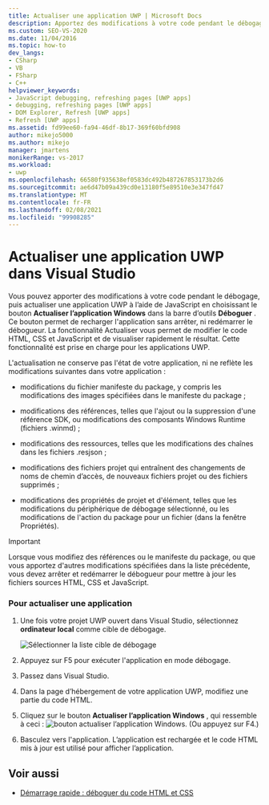 ```yaml
---
title: Actualiser une application UWP | Microsoft Docs
description: Apportez des modifications à votre code pendant le débogage, puis actualisez une application plateforme Windows universelle (UWP) à l’aide de JavaScript dans Visual Studio.
ms.custom: SEO-VS-2020
ms.date: 11/04/2016
ms.topic: how-to
dev_langs:
- CSharp
- VB
- FSharp
- C++
helpviewer_keywords:
- JavaScript debugging, refreshing pages [UWP apps]
- debugging, refreshing pages [UWP apps]
- DOM Explorer, Refresh [UWP apps]
- Refresh [UWP apps]
ms.assetid: fd99ee60-fa94-46df-8b17-369f60bfd908
author: mikejo5000
ms.author: mikejo
manager: jmartens
monikerRange: vs-2017
ms.workload:
- uwp
ms.openlocfilehash: 66580f935638ef0583dc492b487267853173b2d6
ms.sourcegitcommit: ae6d47b09a439cd0e13180f5e89510e3e347fd47
ms.translationtype: MT
ms.contentlocale: fr-FR
ms.lasthandoff: 02/08/2021
ms.locfileid: "99908285"
---
```

# <a name="refresh-a-uwp-app-in-visual-studio"></a>Actualiser une application UWP dans Visual Studio

 Vous pouvez apporter des modifications à votre code pendant le débogage, puis actualiser une application UWP à l’aide de JavaScript en choisissant le bouton **Actualiser l’application Windows** dans la barre d’outils **Déboguer** . Ce bouton permet de recharger l'application sans arrêter, ni redémarrer le débogueur. La fonctionnalité Actualiser vous permet de modifier le code HTML, CSS et JavaScript et de visualiser rapidement le résultat. Cette fonctionnalité est prise en charge pour les applications UWP.

 L'actualisation ne conserve pas l'état de votre application, ni ne reflète les modifications suivantes dans votre application :

- modifications du fichier manifeste du package, y compris les modifications des images spécifiées dans le manifeste du package ;

- modifications des références, telles que l'ajout ou la suppression d'une référence SDK, ou modifications des composants Windows Runtime (fichiers .winmd) ;

- modifications des ressources, telles que les modifications des chaînes dans les fichiers .resjson ;

- modifications des fichiers projet qui entraînent des changements de noms de chemin d’accès, de nouveaux fichiers projet ou des fichiers supprimés ;

- modifications des propriétés de projet et d'élément, telles que les modifications du périphérique de débogage sélectionné, ou les modifications de l'action du package pour un fichier (dans la fenêtre Propriétés).

> [!IMPORTANT]
> Lorsque vous modifiez des références ou le manifeste du package, ou que vous apportez d'autres modifications spécifiées dans la liste précédente, vous devez arrêter et redémarrer le débogueur pour mettre à jour les fichiers sources HTML, CSS et JavaScript.

### <a name="to-refresh-an-app"></a>Pour actualiser une application

1. Une fois votre projet UWP ouvert dans Visual Studio, sélectionnez **ordinateur local** comme cible de débogage.

     ![Sélectionner la liste cible de débogage](../debugger/media/js_select_target.png "JS_Select_Target")

3. Appuyez sur F5 pour exécuter l'application en mode débogage.

4. Passez dans Visual Studio.

5. Dans la page d’hébergement de votre application UWP, modifiez une partie du code HTML.

7. Cliquez sur le bouton **Actualiser l’application Windows** , qui ressemble à ceci : ![bouton actualiser l’application Windows](../debugger/media/js_refresh.png "JS_Refresh"). (Ou appuyez sur F4.)

8. Basculez vers l'application. L’application est rechargée et le code HTML mis à jour est utilisé pour afficher l’application.

## <a name="see-also"></a>Voir aussi
- [Démarrage rapide : déboguer du code HTML et CSS](../debugger/quickstart-debug-html-and-css.md)